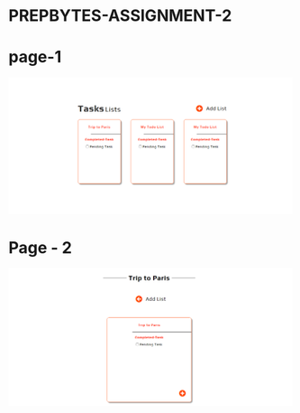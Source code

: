 # PREPBYTES-ASSIGNMENT-2

# page-1
![](https://github.com/Padfoot-dev/PREPBYTES-ASSIGNMENT-2/blob/main/Page-1/Screenshot%20(51).png)
# Page - 2 

![](https://github.com/Padfoot-dev/PREPBYTES-ASSIGNMENT-2/blob/main/Page%20-%202/Screenshot%20(53).png)
